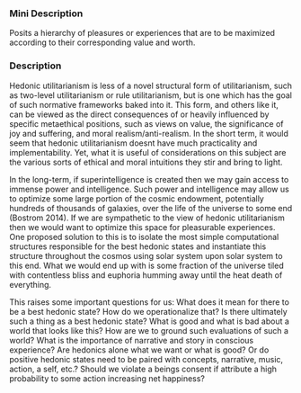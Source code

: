 ### Mini Description

Posits a hierarchy of pleasures or experiences that are to be maximized according to their corresponding value and worth.

### Description

Hedonic utilitarianism is less of a novel structural form of utilitarianism, such as two-level utilitarianism or rule utilitarianism, but is one which has the goal of such normative frameworks baked into it. This form, and others like it, can be viewed as the direct consequences of or heavily influenced by specific metaethical positions, such as views on value, the significance of joy and suffering,  and moral realism/anti-realism. In the short term, it would seem that hedonic utilitarianism doesnt have much practicality and implementability. Yet, what it is useful of considerations on this subject are the various sorts of ethical and moral intuitions they stir and bring to light.

In the long-term, if superintelligence is created then we may gain access to immense power and intelligence. Such power and intelligence may allow us to optimize some large portion of the cosmic endowment, potentially hundreds of thousands of galaxies, over the life of the universe to some end (Bostrom 2014). If we are sympathetic to the view of hedonic utilitarianism then we would want to optimize this space for pleasurable experiences. One proposed solution to this is to isolate the most simple computational structures responsible for the best hedonic states and instantiate this structure throughout the cosmos using solar system upon solar system to this end. What we would end up with is some fraction of the universe tiled with contentless bliss and euphoria humming away until the heat death of everything.

This raises some important questions for us: What does it mean for there to be a best hedonic state? How do we operationalize that? Is there ultimately such a thing as a best hedonic state? What is good and what is bad about a world that looks like this? How are we to ground such evaluations of such a world? What is the importance of narrative and story in conscious experience? Are hedonics alone what we want or what is good? Or do positive hedonic states need to be paired with concepts, narrative, music, action, a self, etc.? Should we violate a beings consent if attribute a high probability to some action increasing net happiness?
